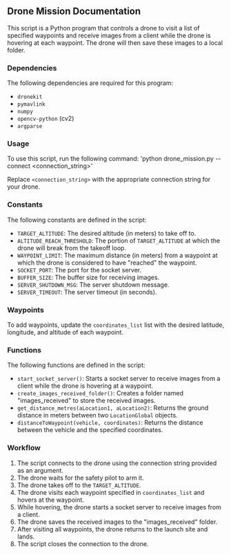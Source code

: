 ## Drone Mission Documentation

This script is a Python program that controls a drone to visit a list of specified waypoints and receive images from a client while the drone is hovering at each waypoint. The drone will then save these images to a local folder.

### Dependencies
The following dependencies are required for this program:
- `dronekit`
- `pymavlink`
- `numpy`
- `opencv-python` (cv2)
- `argparse`

### Usage
To use this script, run the following command:
'python drone_mission.py --connect <connection_string>'


Replace `<connection_string>` with the appropriate connection string for your drone.

### Constants

The following constants are defined in the script:

- `TARGET_ALTITUDE`: The desired altitude (in meters) to take off to.
- `ALTITUDE_REACH_THRESHOLD`: The portion of `TARGET_ALTITUDE` at which the drone will break from the takeoff loop.
- `WAYPOINT_LIMIT`: The maximum distance (in meters) from a waypoint at which the drone is considered to have "reached" the waypoint.
- `SOCKET_PORT`: The port for the socket server.
- `BUFFER_SIZE`: The buffer size for receiving images.
- `SERVER_SHUTDOWN_MSG`: The server shutdown message.
- `SERVER_TIMEOUT`: The server timeout (in seconds).

### Waypoints
To add waypoints, update the `coordinates_list` list with the desired latitude, longitude, and altitude of each waypoint.

### Functions

The following functions are defined in the script:

- `start_socket_server()`: Starts a socket server to receive images from a client while the drone is hovering at a waypoint.
- `create_images_received_folder()`: Creates a folder named "images_received" to store the received images.
- `get_distance_metres(aLocation1, aLocation2)`: Returns the ground distance in meters between two `LocationGlobal` objects.
- `distanceToWaypoint(vehicle, coordinates)`: Returns the distance between the vehicle and the specified coordinates.

### Workflow

1. The script connects to the drone using the connection string provided as an argument.
2. The drone waits for the safety pilot to arm it.
3. The drone takes off to the `TARGET_ALTITUDE`.
4. The drone visits each waypoint specified in `coordinates_list` and hovers at the waypoint.
5. While hovering, the drone starts a socket server to receive images from a client.
6. The drone saves the received images to the "images_received" folder.
7. After visiting all waypoints, the drone returns to the launch site and lands.
8. The script closes the connection to the drone.

